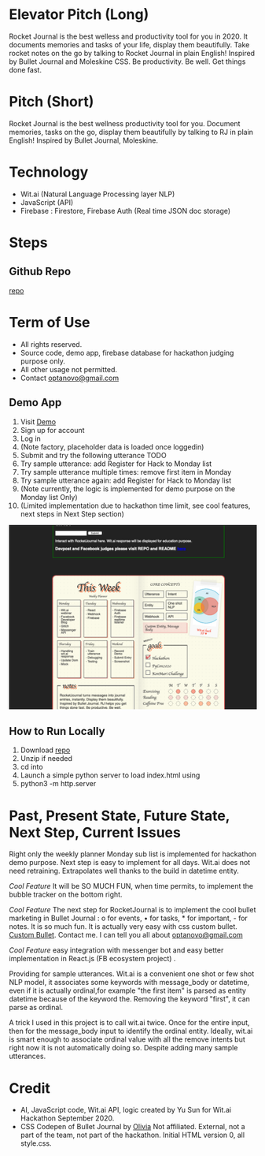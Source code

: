 # Elevator Pitch (Long)
Rocket Journal is the best welless and productivity tool for you in 2020. It documents memories and tasks of your life, display them beautifully. Take rocket notes on the go by talking to Rocket Journal in plain English! Inspired by Bullet Journal and Moleskine CSS. Be productivity. Be well. Get things done fast.

# Pitch (Short)
Rocket Journal is the best wellness productivity tool for you. Document memories, tasks on the go, display them beautifully by talking to RJ in plain English! Inspired by Bullet Journal, Moleskine. 

# Technology
- Wit.ai (Natural Language Processing layer NLP)
- JavaScript (API)
- Firebase : Firestore, Firebase Auth (Real time JSON doc storage)


# Steps
## Github Repo
[repo](https://github.com/theoptips/witSub)

# Term of Use
- All rights reserved. 
- Source code, demo app, firebase database for hackathon judging purpose only.
- All other usage not permitted. 
- Contact optanovo@gmail.com

## Demo App
1. Visit [Demo](https://rocketjournal-b9099.wl.r.appspot.com)
1. Sign up for account
1. Log in 
1. (Note factory, placeholder data is loaded once loggedin)
1. Submit and try the following utterance TODO
1. Try sample utterance: add Register for Hack to Monday list
1. Try sample utterance multiple times: remove first item in Monday
1. Try sample utterance again: add Register for Hack to Monday list
1. (Note currently, the logic is implemented for demo purpose on the Monday list Only)
1. (Limited implementation due to hackathon time limit, see cool features, next steps in Next Step section)

![Demo Image](demoImage02.png)

## How to Run Locally
1. Download [repo](https://github.com/theoptips/witSub)
1. Unzip if needed
1. cd into 
1. Launch a simple python server to load index.html using
1. python3 -m http.server




# Past, Present State, Future State, Next Step, Current Issues
Right only the weekly planner Monday sub list is implemented for hackathon demo purpose.
Next step is easy to implement for all days. Wit.ai does not need retraining. Extrapolates well thanks to the build in datetime entity. 

*Cool Feature* It will be SO MUCH FUN, when time permits, to implement the bubble tracker on the bottom right. 

*Cool Feature* The next step for RocketJournal is to implement the cool bullet marketing in Bullet Journal : o for events, • for tasks, * for important, - for notes. It is so much fun. It is actually very easy with css custom bullet. [Custom Bullet](https://web.dev/css-marker-pseudo-element/). Contact me. I can tell you all about optanovo@gmail.com

*Cool Feature* easy integration with messenger bot and easy better implementation in React.js (FB ecosystem project) .

Providing for sample utterances. Wit.ai is a convenient one shot or few shot NLP model, it associates some keywords with message_body or datetime, even if it is actually ordinal,for example "the first item" is parsed as entity datetime because of the keyword the. Removing the keyword "first", it can parse as ordinal. 

A trick I used in this project is to call wit.ai twice. Once for the entire input, then for the message_body input to identify the ordinal entity. Ideally, wit.ai is smart enough to associate ordinal value with all the remove intents but right now it is not automatically doing so. Despite adding many sample utterances. 



# Credit
- AI, JavaScript code, Wit.ai API, logic created by Yu Sun for Wit.ai Hackathon September 2020.
- CSS Codepen of Bullet Journal by [Olivia](https://twitter.com/meowlivia_) Not affiliated. External, not a part of the team, not part of the hackathon. Initial HTML version 0, all style.css. 